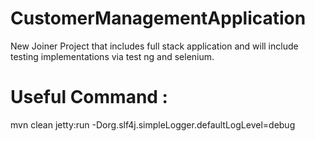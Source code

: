 # CustomerManagementApplication
New Joiner Project that includes full stack application and will include testing implementations via test ng and selenium.

# Useful Command :
mvn clean jetty:run -Dorg.slf4j.simpleLogger.defaultLogLevel=debug
